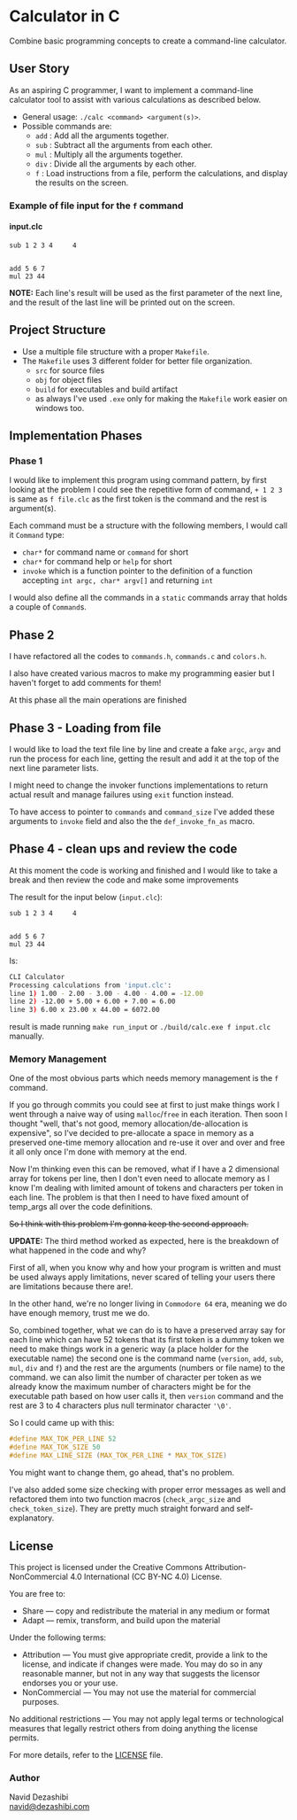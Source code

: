 # Calculator in C

Combine basic programming concepts to create a command-line calculator.

## User Story

As an aspiring C programmer, I want to implement a command-line calculator tool to assist with various calculations as described below.

- General usage: `./calc <command> <argument(s)>`.
- Possible commands are:
  - `add` : Add all the arguments together.
  - `sub` : Subtract all the arguments from each other.
  - `mul` : Multiply all the arguments together.
  - `div` : Divide all the arguments by each other.
  - `f` : Load instructions from a file, perform the calculations, and display the results on the screen.

### Example of file input for the `f` command

#### **input.clc**

```plain
sub 1 2 3 4     4


add 5 6 7
mul 23 44
```

**NOTE:** Each line's result will be used as the first parameter of the next line, and the result of the last line will be printed out on the screen.

## Project Structure

- Use a multiple file structure with a proper `Makefile`.
- The `Makefile` uses 3 different folder for better file organization.
  - `src` for source files
  - `obj` for object files
  - `build` for executables and build artifact
  - as always I've used `.exe` only for making the `Makefile` work easier on windows too.

## Implementation Phases

### Phase 1

I would like to implement this program using command pattern, by first looking at the problem I could see the repetitive form of command, `+ 1 2 3` is same as `f file.clc` as the first token is the command and the rest is argument(s).

Each command must be a structure with the following members, I would call it `Command` type:

- `char*` for command name or `command` for short
- `char*` for command help or `help` for short
- `invoke` which is a function pointer to the definition of a function accepting `int argc, char* argv[]` and returning `int`

I would also define all the commands in a `static` commands array that holds a couple of `Command`s.

## Phase 2

I have refactored all the codes to `commands.h`, `commands.c` and `colors.h`.

I also have created various macros to make my programming easier but I haven't forget to add comments for them!

At this phase all the main operations are finished

## Phase 3 - Loading from file

I would like to load the text file line by line and create a fake `argc`, `argv` and run the process for each line, getting the result and
add it at the top of the next line parameter lists.

I might need to change the invoker functions implementations to return actual result and manage failures using `exit` function instead.

To have access to pointer to `commands` and `command_size` I've added these arguments to `invoke` field and also the the `def_invoke_fn_as` macro.

## Phase 4 - clean ups and review the code

At this moment the code is working and finished and I would like to take a break and then review the code and make some improvements

The result for the input below (`input.clc`):

```plain
sub 1 2 3 4     4


add 5 6 7
mul 23 44

```

Is:

```bash
CLI Calculator
Processing calculations from 'input.clc':
line 1) 1.00 - 2.00 - 3.00 - 4.00 - 4.00 = -12.00
line 2) -12.00 + 5.00 + 6.00 + 7.00 = 6.00
line 3) 6.00 x 23.00 x 44.00 = 6072.00
```

result is made running `make run_input` or `./build/calc.exe f input.clc` manually.

### Memory Management

One of the most obvious parts which needs memory management is the `f` command.

If you go through commits you could see at first to just make things work I went through a naive way of using `malloc`/`free` in each
iteration. Then soon I thought "well, that's not good, memory allocation/de-allocation is expensive", so I've decided to pre-allocate a space
in memory as a preserved one-time memory allocation and re-use it over and over and free it all only once I'm done with memory at the end.

Now I'm thinking even this can be removed, what if I have a 2 dimensional array for tokens per line, then I don't even need to allocate memory as
I know I'm dealing with limited amount of tokens and characters per token in each line. The problem is that then I need to have fixed amount of
temp_args all over the code definitions.

~~So I think with this problem I'm gonna keep the second approach.~~

**UPDATE:** The third method worked as expected, here is the breakdown of what happened in the code and why?

First of all, when you know why and how your program is written and must be used always apply limitations, never scared of telling
your users there are limitations because there are!.

In the other hand, we're no longer living in `Commodore 64` era, meaning we do have enough memory, trust me we do.

So, combined together, what we can do is to have a preserved array say for each line which can have 52 tokens that its first token is a dummy token we need to make things work
in a generic way (a place holder for the executable name) the second one is the command name (`version`, `add`, `sub`, `mul`, `div` and `f`) and the rest are the arguments (numbers or file name) to the command.
we can also limit the number of character per token as we already know the maximum number of characters might be for the executable path based on how user calls it, then `version` command and the rest are 3 to 4 characters
plus null terminator character `'\0'`.

So I could came up with this:

```c
#define MAX_TOK_PER_LINE 52
#define MAX_TOK_SIZE 50
#define MAX_LINE_SIZE (MAX_TOK_PER_LINE * MAX_TOK_SIZE)
```

You might want to change them, go ahead, that's no problem.

I've also added some size checking with proper error messages as well and refactored them into two function macros (`check_argc_size` and `check_token_size`). They are pretty much straight forward and self-explanatory.

## License

This project is licensed under the Creative Commons Attribution-NonCommercial 4.0 International (CC BY-NC 4.0) License.

You are free to:

- Share — copy and redistribute the material in any medium or format
- Adapt — remix, transform, and build upon the material

Under the following terms:

- Attribution — You must give appropriate credit, provide a link to the license, and indicate if changes were made. You may do so in any reasonable manner, but not in any way that suggests the licensor endorses you or your use.
- NonCommercial — You may not use the material for commercial purposes.

No additional restrictions — You may not apply legal terms or technological measures that legally restrict others from doing anything the license permits.

For more details, refer to the [LICENSE](./LICENSE) file.

### Author

Navid Dezashibi  
<navid@dezashibi.com>
